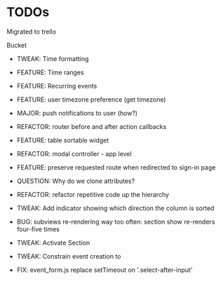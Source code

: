 # TODOs
Migrated to trello

Bucket  
* TWEAK: Time formatting
* FEATURE: Time ranges
* FEATURE: Recurring events
* FEATURE: user timezone preference (get timezone)
* MAJOR: push notifications to user (how?)
* REFACTOR: router before and after action callbacks

* FEATURE: table sortable widget
* REFACTOR: modal controller - app level

* FEATURE: preserve requested route when redirected to sign-in page

* QUESTION: Why do we clone attributes?

* REFACTOR: refactor repetitive code up the hierarchy

* TWEAK: Add indicator showing which direction the column is sorted
* BUG: subviews re-rendering way too often: section show re-renders four-five times

* TWEAK: Activate Section
* TWEAK: Constrain event creation to <datalist> values
* FIX: event_form.js replace setTimeout on '.select-after-input'

